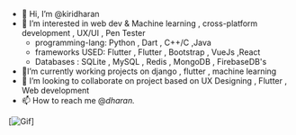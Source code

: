 - 👋 Hi, I’m @kiridharan
- 👀 I’m interested in web dev & Machine learning , cross-platform development , UX/UI , Pen Tester
  - programming-lang: Python , Dart , C++/C ,Java
  - frameworks USED: Flutter , Flutter , Bootstrap , VueJs ,React
  - Databases : SQLite , MySQL , Redis , MongoDB , FirebaseDB's
- 🎇I’m currently working projects on django , flutter , machine learning
- 💞️ I’m looking to collaborate on project based on UX Designing , Flutter , Web development
- 📫 How to reach me @_dharan._
<!---
kiridharan/kiridharan is a ✨ special ✨ repository because its `README.md` (this file) appears on your GitHub profile.
You can click the Preview link to take a look at your changes.
--->


<!-- [![My GitHub Stats](https://github-readme-stats.vercel.app/api/?username=kiridharan&count_private=true&theme=tokyonight&showicons=true)]() -->
<!-- [![My GitHub Language Stats](https://github-readme-stats.vercel.app/api/top-langs/?username=kiridharan&langs_count=5&theme=tokyonight)]() -->

[![Gif](https://media.giphy.com/media/USV0ym3bVWQJJmNu3N/giphy.gif)]
